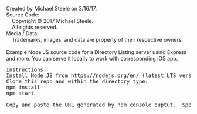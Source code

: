 Created by Michael Steele on 3/16/17.<br />
Source Code:<br />
&nbsp;&nbsp;&nbsp;&nbsp;Copyright © 2017 Michael Steele.<br />
&nbsp;&nbsp;&nbsp;&nbsp;All rights reserved.<br />
Media / Data:<br />
&nbsp;&nbsp;&nbsp;&nbsp;Trademarks, images, and data are property of their respective owners.<br />
<br />
Example Node JS source code for a Directory Listing server using Express and more.  You can serve it locally to work with corresponding iOS app.
<pre>
Instructions:
Install Node JS from https://nodejs.org/en/ (latest LTS version 6).  For example, I used v6.10.0 LTS at the time.
Clone this repo and within the directory type:
npm install
npm start

Copy and paste the URL generated by npm console ouptut.  Specify the URL in the iOS or Android app.
</pre>

